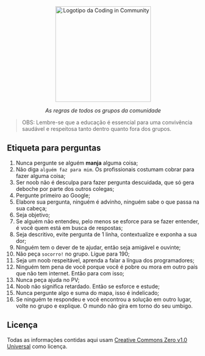 <div align="center">
    <a href="https://github.com/Coding-in-community">
        <img src="https://user-images.githubusercontent.com/50463866/133183082-28d88ed5-1c65-4922-adbc-e56d0d718f9d.png" alt="Logotipo da Coding in Community" width="250px" />
    </a>
    <br />
    <p><i>As regras de todos os grupos da comunidade</i></p>
</div>

> OBS: Lembre-se que a educação é essencial para uma convivência saudável e respeitosa tanto dentro quanto fora dos grupos.

## Etiqueta para perguntas

1. Nunca pergunte se alguém **manja** alguma coisa;
2. Não diga `alguém faz para mim`. Os profissionais costumam cobrar para fazer alguma coisa;
3. Ser noob não é desculpa para fazer pergunta descuidada, que só gera deboche por parte dos outros colegas;
4. Pergunte primeiro ao Google;
5. Elabore sua pergunta, ninguém é advinho, ninguém sabe o que passa na sua cabeça;
6. Seja objetivo;
7. Se alguém não entendeu, pelo menos se esforce para se fazer entender, é você quem está em busca de respostas;
8. Seja descritivo, evite pergunta de 1 linha, contextualize e exponha a sua dor;
9. Ninguém tem o dever de te ajudar, então seja amigável e ouvinte;
10. Não peça `socorro!` no grupo. Ligue para 190;
11. Seja um noob respeitável, aprenda a falar a língua dos programadores;
12. Ninguém tem pena de você porque você é pobre ou mora em outro país que não tem internet. Então para com isso;
13. Nunca peça ajuda no PV;
14. Noob não significa retardado. Então se esforce e estude;
15. Nunca pergunte algo e suma do mapa, isso é indelicado;
16. Se ninguém te respondeu e você encontrou a solução em outro lugar, volte no grupo e explique. O mundo não gira em torno do seu umbigo.

## Licença

Todas as informações contidas aqui usam [Creative Commons Zero v1.0 Universal](https://github.com/Coding-in-community/rules/blob/master/LICENSE) como licença.
